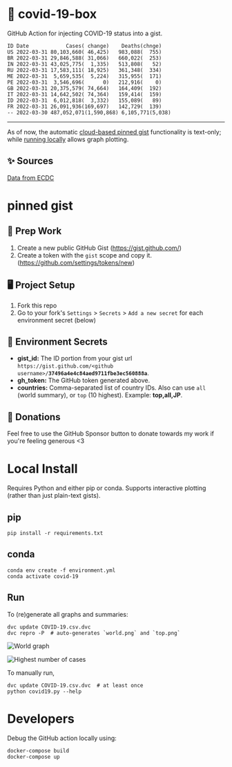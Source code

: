 # 🏥 covid-19-box

GitHub Action for injecting COVID-19 status into a gist.

```
ID Date            Cases( change)    Deaths(chnge)
US 2022-03-31 80,103,660( 46,425)   983,088(  755)
BR 2022-03-31 29,846,588( 31,066)   660,022(  253)
IN 2022-03-31 43,025,775(  1,335)   513,808(   52)
RU 2022-03-31 17,583,111( 18,925)   361,348(  334)
ME 2022-03-31  5,659,535(  5,224)   315,955(  171)
PE 2022-03-31  3,546,696(      0)   212,916(    0)
GB 2022-03-31 20,375,579( 74,664)   164,409(  192)
IT 2022-03-31 14,642,502( 74,364)   159,414(  159)
ID 2022-03-31  6,012,818(  3,332)   155,089(   89)
FR 2022-03-31 26,091,936(169,697)   142,729(  139)
-- 2022-03-30 487,052,071(1,590,868) 6,105,771(5,038)
```

---

As of now, the automatic [cloud-based pinned gist](#pinned-gist) functionality is text-only;
while [running locally](#local-install) allows graph plotting.

## ✨ Sources

[Data from ECDC](https://www.ecdc.europa.eu/en/publications-data/download-todays-data-geographic-distribution-covid-19-cases-worldwide)

# pinned gist

## 🎒 Prep Work
1. Create a new public GitHub Gist (https://gist.github.com/)
1. Create a token with the `gist` scope and copy it. (https://github.com/settings/tokens/new)

## 🖥 Project Setup
1. Fork this repo
1. Go to your fork's `Settings` > `Secrets` > `Add a new secret` for each environment secret (below)

## 🤫 Environment Secrets
- **gist_id:** The ID portion from your gist url `https://gist.github.com/<github username>/`**`37496a4e4c84aed9711fbe3ec560888a`**.
- **gh_token:** The GitHub token generated above.
- **countries:** Comma-separated list of country IDs. Also can use `all` (world summary), or `top` (10 highest). Example: **top,all,JP**.

## 💸 Donations

Feel free to use the GitHub Sponsor button to donate towards my work if you're feeling generous <3

# Local Install

Requires Python and either pip or conda. Supports interactive plotting (rather than just plain-text gists).

## pip

```
pip install -r requirements.txt
```

## conda

```
conda env create -f environment.yml
conda activate covid-19
```

## Run

To (re)generate all graphs and summaries:

```
dvc update COVID-19.csv.dvc
dvc repro -P  # auto-generates `world.png` and `top.png`
```

![World graph](world.png)

![Highest number of cases](top.png)

To manually run,

```
dvc update COVID-19.csv.dvc  # at least once
python covid19.py --help
```

# Developers

Debug the GitHub action locally using:

```
docker-compose build
docker-compose up
```
